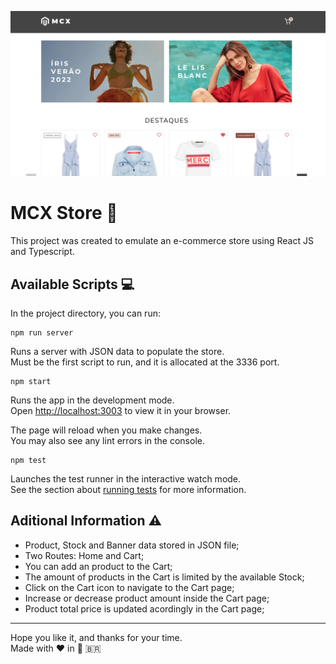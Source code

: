 ![MCX Store](/public/og-image.png)

# MCX Store :dress:

This project was created to emulate an e-commerce store using React JS and Typescript.

## Available Scripts :computer:

In the project directory, you can run:

```
npm run server
```

Runs a server with JSON data to populate the store.\
Must be the first script to run, and it is allocated at the 3336 port.

```
npm start
```

Runs the app in the development mode.\
Open [http://localhost:3003](http://localhost:3003) to view it in your browser.

The page will reload when you make changes.\
You may also see any lint errors in the console.

```
npm test
```

Launches the test runner in the interactive watch mode.\
See the section about [running tests](https://facebook.github.io/create-react-app/docs/running-tests) for more information.

## Aditional Information :warning:

- Product, Stock and Banner data stored in JSON file;
- Two Routes: Home and Cart;
- You can add an product to the Cart;
- The amount of products in the Cart is limited by the available Stock;
- Click on the Cart icon to navigate to the Cart page;
- Increase or decrease product amount inside the Cart page;
- Product total price is updated acordingly in the Cart page;

---

Hope you like it, and thanks for your time.\
Made with ❤️ in :small_red_triangle: :brazil:
